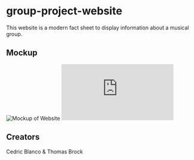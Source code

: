 # group-project-website
This website is a modern fact sheet to display information about a musical group.

## Mockup
![Mockup of Website](https://github.com/ThomasSFSU/group-project-website/blob/main/mockup.jpeg)
![Better view of Website Mockup](https://github.com/ThomasSFSU/group-project-website/blob/main/anotherMockup.pdf)
## Creators
Cedric Blanco & Thomas Brock
